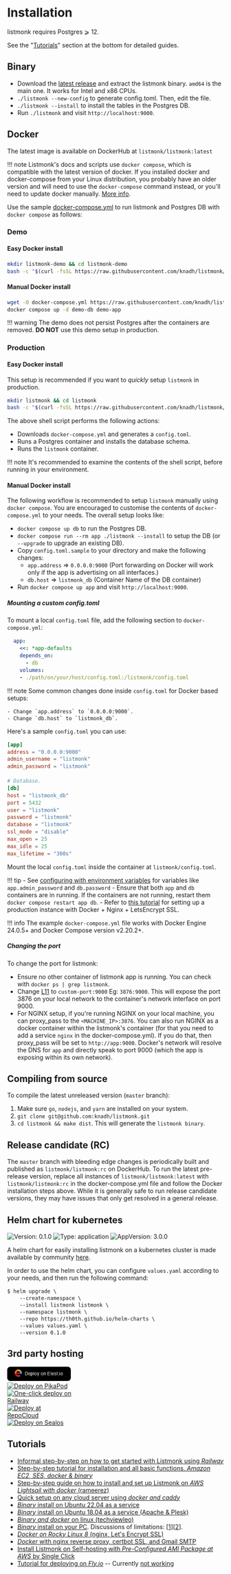 # Installation

listmonk requires Postgres ⩾ 12.

See the "[Tutorials](#tutorials)" section at the bottom for detailed guides. 

## Binary
- Download the [latest release](https://github.com/knadh/listmonk/releases) and extract the listmonk binary. `amd64` is the main one. It works for Intel and x86 CPUs.
- `./listmonk --new-config` to generate config.toml. Then, edit the file.
- `./listmonk --install` to install the tables in the Postgres DB.
- Run `./listmonk` and visit `http://localhost:9000`.


## Docker

The latest image is available on DockerHub at `listmonk/listmonk:latest`

!!! note
    Listmonk's docs and scripts use `docker compose`, which is compatible with the latest version of docker. If you installed docker and docker-compose from your Linux distribution, you probably have an older version and will need to use the `docker-compose` command instead, or you'll need to update docker manually. [More info](https://gist.github.com/MaximilianKohler/e5158fcfe6de80a9069926a67afcae11#docker-update).

Use the sample [docker-compose.yml](https://github.com/knadh/listmonk/blob/master/docker-compose.yml) to run listmonk and Postgres DB with `docker compose` as follows:

### Demo

#### Easy Docker install

```bash
mkdir listmonk-demo && cd listmonk-demo
bash -c "$(curl -fsSL https://raw.githubusercontent.com/knadh/listmonk/master/install-demo.sh)"
```

#### Manual Docker install

```bash
wget -O docker-compose.yml https://raw.githubusercontent.com/knadh/listmonk/master/docker-compose.yml
docker compose up -d demo-db demo-app
```

!!! warning
    The demo does not persist Postgres after the containers are removed. **DO NOT** use this demo setup in production.

### Production

#### Easy Docker install

This setup is recommended if you want to _quickly_ setup `listmonk` in production.

```bash
mkdir listmonk && cd listmonk
bash -c "$(curl -fsSL https://raw.githubusercontent.com/knadh/listmonk/master/install-prod.sh)"
```

The above shell script performs the following actions:

- Downloads `docker-compose.yml` and generates a `config.toml`.
- Runs a Postgres container and installs the database schema.
- Runs the `listmonk` container.

!!! note
    It's recommended to examine the contents of the shell script, before running in your environment.

#### Manual Docker install

The following workflow is recommended to setup `listmonk` manually using `docker compose`. You are encouraged to customise the contents of `docker-compose.yml` to your needs. The overall setup looks like:

- `docker compose up db` to run the Postgres DB.
- `docker compose run --rm app ./listmonk --install` to setup the DB (or `--upgrade` to upgrade an existing DB).
- Copy `config.toml.sample` to your directory and make the following changes:
    - `app.address` => `0.0.0.0:9000` (Port forwarding on Docker will work only if the app is advertising on all interfaces.)
    - `db.host` => `listmonk_db` (Container Name of the DB container)
- Run `docker compose up app` and visit `http://localhost:9000`.

##### Mounting a custom config.toml

To mount a local `config.toml` file, add the following section to `docker-compose.yml`:

```yml
  app:
    <<: *app-defaults
    depends_on:
      - db
    volumes:
    - ./path/on/your/host/config.toml:/listmonk/config.toml
```

!!! note
    Some common changes done inside `config.toml` for Docker based setups:

    - Change `app.address` to `0.0.0.0:9000`.
    - Change `db.host` to `listmonk_db`.

Here's a sample `config.toml` you can use:

```toml
[app]
address = "0.0.0.0:9000"
admin_username = "listmonk"
admin_password = "listmonk"

# Database.
[db]
host = "listmonk_db"
port = 5432
user = "listmonk"
password = "listmonk"
database = "listmonk"
ssl_mode = "disable"
max_open = 25
max_idle = 25
max_lifetime = "300s"
```

Mount the local `config.toml` inside the container at `listmonk/config.toml`.

!!! tip
    - See [configuring with environment variables](configuration.md) for variables like `app.admin_password` and `db.password`
    - Ensure that both `app` and `db` containers are in running. If the containers are not running, restart them `docker compose restart app db`.
    - Refer to [this tutorial](https://yasoob.me/posts/setting-up-listmonk-opensource-newsletter-mailing/) for setting up a production instance with Docker + Nginx + LetsEncrypt SSL.

!!! info
    The example `docker-compose.yml` file works with Docker Engine 24.0.5+ and Docker Compose version v2.20.2+.

##### Changing the port

To change the port for listmonk:

- Ensure no other container of listmonk app is running. You can check with `docker ps | grep listmonk`.
- Change [L11](https://github.com/knadh/listmonk/blob/master/docker-compose.yml#L11) to `custom-port:9000` Eg: `3876:9000`. This will expose the port 3876 on your local network to the container's network interface on port 9000. 
- For NGINX setup, if you're running NGINX on your local machine, you can proxy_pass to the `<MACHINE_IP>:3876`. You can also run NGINX as a docker container within the listmonk's container (for that you need to add a service `nginx` in the docker-compose.yml). If you do that, then proxy_pass will be set to `http://app:9000`. Docker's network will resolve the DNS for `app` and directly speak to port 9000 (which the app is exposing within its own network).
            



## Compiling from source

To compile the latest unreleased version (`master` branch):

1. Make sure `go`, `nodejs`, and `yarn` are installed on your system.
2. `git clone git@github.com:knadh/listmonk.git`
3. `cd listmonk && make dist`. This will generate the `listmonk binary`.

## Release candidate (RC)

The `master` branch with bleeding edge changes is periodically built and published as `listmonk/listmonk:rc` on DockerHub. To run the latest pre-release version, replace all instances of `listmonk/listmonk:latest` with `listmonk/listmonk:rc` in the docker-compose.yml file and follow the Docker installation steps above. While it is generally safe to run release candidate versions, they may have issues that only get resolved in a general release.

## Helm chart for kubernetes

![Version: 0.1.0](https://img.shields.io/badge/Version-0.1.0-informational?style=flat-square) ![Type: application](https://img.shields.io/badge/Type-application-informational?style=flat-square) ![AppVersion: 3.0.0](https://img.shields.io/badge/AppVersion-3.0.0-informational?style=flat-square)

A helm chart for easily installing listmonk on a kubernetes cluster is made available by community [here](https://github.com/th0th/helm-charts/tree/main/charts/listmonk).

In order to use the helm chart, you can configure `values.yaml` according to your needs, and then run the following command:

```shell
$ helm upgrade \
    --create-namespace \
    --install listmonk listmonk \
    --namespace listmonk \
    --repo https://th0th.github.io/helm-charts \
    --values values.yaml \
    --version 0.1.0
```

## 3rd party hosting

<a href="https://dash.elest.io/deploy?soft=Listmonk&id=237"><img height=33 src=https://github.com/elestio-examples/wordpress/raw/main/deploy-on-elestio.png alt="Deploy on Elestio" style="max-width: 150px;"></a>
<br />
<a href="https://www.pikapods.com/pods?run=listmonk"><img src="https://www.pikapods.com/static/run-button.svg" alt="Deploy on PikaPod" style="max-width: 150px;" /></a>
<br />
<a href="https://railway.app/new/template/listmonk"><img src="https://railway.app/button.svg" alt="One-click deploy on Railway" style="max-width: 150px;" /></a>
<br />
<a href="https://repocloud.io/details/?app_id=217"><img src="https://d16t0pc4846x52.cloudfront.net/deploy.png" alt="Deploy at RepoCloud" style="max-width: 150px;"/></a>
<br />
<a href="https://cloud.sealos.io/?openapp=system-template%3FtemplateName%3Dlistmonk"><img src="https://cdn.jsdelivr.net/gh/labring-actions/templates@main/Deploy-on-Sealos.svg" alt="Deploy on Sealos" style="max-width: 150px;"/></a>

## Tutorials

* [Informal step-by-step on how to get started with Listmonk using *Railway*](https://github.com/knadh/listmonk/issues/120#issuecomment-1421838533)
* [Step-by-step tutorial for installation and all basic functions. *Amazon EC2, SES, docker & binary*](https://gist.github.com/MaximilianKohler/e5158fcfe6de80a9069926a67afcae11)
* [Step-by-step guide on how to install and set up Listmonk on *AWS Lightsail with docker* (rameerez)](https://github.com/knadh/listmonk/issues/1208)
* [Quick setup on any cloud server using *docker and caddy*](https://github.com/samyogdhital/listmonk-caddy-reverse-proxy)
* [*Binary* install on Ubuntu 22.04 as a service](https://mumaritc.hashnode.dev/how-to-install-listmonk-using-binary-on-ubuntu-2204)
* [*Binary* install on Ubuntu 18.04 as a service (Apache & Plesk)](https://devgypsy.com/post/2020-08-18-installing-listmonk-newsletter-manager/)
* [*Binary and docker* on linux (techviewleo)](https://techviewleo.com/manage-mailing-list-and-newsletter-using-listmonk/)
* [*Binary* install on your PC](https://www.youtube.com/watch?v=fAOBqgR9Yfo). Discussions of limitations: [[1](https://github.com/knadh/listmonk/issues/862#issuecomment-1307328228)][[2](https://github.com/knadh/listmonk/issues/248#issuecomment-1320806990)].
* [*Docker on Rocky Linux 8* (nginx, Let's Encrypt SSL)](https://wiki.crowncloud.net/?How_to_Install_Listmonk_with_Docker_on_Rocky_Linux_8)
* [*Docker* with nginx reverse proxy, certbot SSL, and Gmail SMTP](https://www.maketecheasier.com/create-own-newsletter-with-listmonk/)
* [Install Listmonk on Self-hosting with *Pre-Configured AMI Package at AWS* by Single Click](https://meetrix.io/articles/how-to-install-llama-2-on-aws-with-pre-configured-ami-package/)
* [Tutorial for deploying on *Fly.io*](https://github.com/paulrudy/listmonk-on-fly) -- Currently [not working](https://github.com/knadh/listmonk/issues/984#issuecomment-1694545255)
